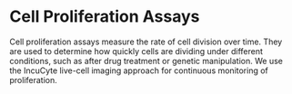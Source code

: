 # Cell Proliferation Assays

Cell proliferation assays measure the rate of cell division over time. They are used to determine how quickly cells are dividing under different conditions, such as after drug treatment or genetic manipulation. We use the IncuCyte live-cell imaging approach for continuous monitoring of proliferation. 
